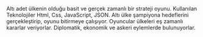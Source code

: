Altı adet ülkenin olduğu basit ve gerçek zamanlı bir strateji oyunu.
Kullanılan Teknolojiler Html, Css, JavaScript, JSON.
Altı ülke şampiyona hedeflerini gerçekleştirip, oyunu bitirmeye çalışıyor.
Oyuncular ülkeleri eş zamanlı kararlar veriyorlar.
Diplomatik, ekonomik ve askeri eylemlerde bulunuyorlar.
